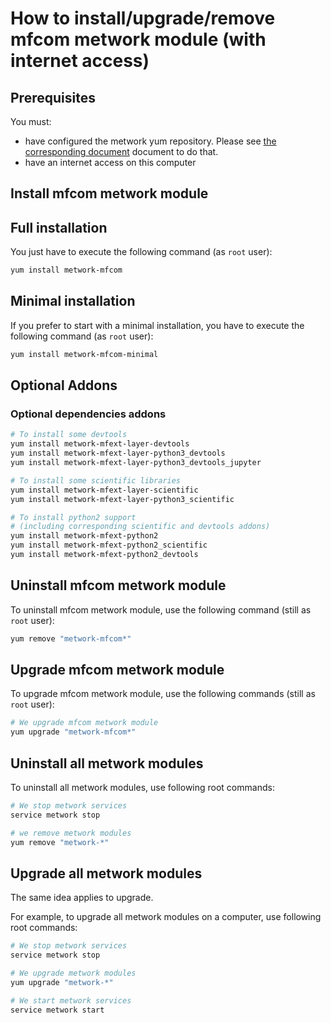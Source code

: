 # How to install/upgrade/remove mfcom metwork module (with internet access)

[//]: # (automatically generated from https://github.com/metwork-framework/resources/blob/master/cookiecutter/_%7B%7Bcookiecutter.repo%7D%7D/.metwork-framework/install_a_metwork_package.md)

## Prerequisites

You must:

- have configured the metwork yum repository. Please see [the corresponding document](configure_metwork_repo.md) document to do that.
- have an internet access on this computer

## Install mfcom metwork module

## Full installation

You just have to execute the following command (as `root` user):

```bash
yum install metwork-mfcom
```

## Minimal installation

If you prefer to start with a minimal installation, you have to execute the following command
(as `root` user):

```bash
yum install metwork-mfcom-minimal
```

## Optional Addons

### Optional dependencies addons

```bash
# To install some devtools
yum install metwork-mfext-layer-devtools
yum install metwork-mfext-layer-python3_devtools
yum install metwork-mfext-layer-python3_devtools_jupyter

# To install some scientific libraries
yum install metwork-mfext-layer-scientific
yum install metwork-mfext-layer-python3_scientific

# To install python2 support
# (including corresponding scientific and devtools addons)
yum install metwork-mfext-python2
yum install metwork-mfext-python2_scientific
yum install metwork-mfext-python2_devtools
```







## Uninstall mfcom metwork module


To uninstall mfcom metwork module, use the following command (still as `root` user):



```bash
yum remove "metwork-mfcom*"
```

## Upgrade mfcom metwork module

To upgrade mfcom metwork module, use the following commands (still as `root` user):



```bash
# We upgrade mfcom metwork module
yum upgrade "metwork-mfcom*"
```



## Uninstall all metwork modules

To uninstall all metwork modules, use following root commands:

```bash
# We stop metwork services
service metwork stop

# we remove metwork modules
yum remove "metwork-*"
```

## Upgrade all metwork modules

The same idea applies to upgrade.

For example, to upgrade all metwork modules on a computer, use following root commands:

```bash
# We stop metwork services
service metwork stop

# We upgrade metwork modules
yum upgrade "metwork-*"

# We start metwork services
service metwork start
```

